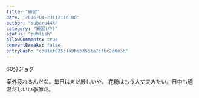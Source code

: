```yaml
---
title: "練習"
date: '2016-04-23T12:16:00'
author: "subaru44k"
category: "練習(中)"
status: "publish"
allowComments: true
convertBreaks: false
entryHash: "cb61ef025c1a9bab3551a7cfbc2d0e3b"
---
```

60分ジョグ

案外疲れるんだな。毎日はまだ厳しいや。
花粉はもう大丈夫みたい。日中も適温だしいい季節だ。
